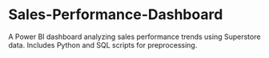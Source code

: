 # Sales-Performance-Dashboard
A Power BI dashboard analyzing sales performance trends using Superstore data. Includes Python and SQL scripts for preprocessing.
